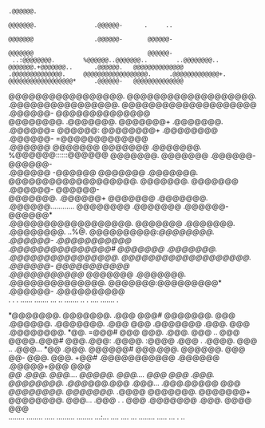                                                                                                                          
                                                                                                                         
                                                                                             .@@@@@@.                    
                                                                     @@@@@@@.                .@@@@@@-      .     ..      
                                                                     @@@@@@@                 .@@@@@@-       @@@@@@-      
                                                                     @@@@@@@                                @@@@@@-      
     ..:@@@@@@@@.        %@@@@@@..@@@@@@@..        ..@@@@@@@@..      @@@@@@@.+@@@@@@@..      .@@@@@@.   @@@@@@@@@@@@@@   
    .@@@@@@@@@@@@@@.     @@@@@@@@@@@@@@@@@@.     .@@@@@@@@@@@@@+.    @@@@@@@@@@@@@@@@@@*     .@@@@@@-   @@@@@@@@@@@@@@   
   @@@@@@@@@@@@@@@@@.    @@@@@@@@@@@@@@@@@@@.   .@@@@@@@@@@@@@@@@.   @@@@@@@@@@@@@@@@@@@@    .@@@@@@-   @@@@@@@@@@@@@@   
  @@@@@@@@.  .@@@@@@@.   @@@@@@@+   .@@@@@@@.  .@@@@@@=    @@@@@@:   @@@@@@@@+   .@@@@@@@@   .@@@@@@-   =@@@@@@@@@@@@@   
 .@@@@@@       @@@@@@@   @@@@@@@    .@@@@@@@.  %@@@@@@::::::@@@@@@   @@@@@@@.      @@@@@@@   .@@@@@@-       @@@@@@-      
 .@@@@@@       -@@@@@@   @@@@@@@    .@@@@@@@.  @@@@@@@@@@@@@@@@@@@.  @@@@@@@.      @@@@@@@   .@@@@@@-       @@@@@@-      
  @@@@@@@.    .@@@@@@+   @@@@@@@    .@@@@@@@.  .@@@@@@............   @@@@@@@@     .@@@@@@@   .@@@@@@-       @@@@@@*      
  .@@@@@@@@@@@@@@@@@@.   @@@@@@@    .@@@@@@@.  .@@@@@@@@.   ..%@.    @@@@@@@@@@:*@@@@@@@@.   .@@@@@@-      .@@@@@@@@@@@  
   .@@@@@@@@@@@@@@@#     @@@@@@@    .@@@@@@@.   .@@@@@@@@@@@@@@@@.   @@@@@@@@@@@@@@@@@@@.    .@@@@@@-       @@@@@@@@@@@  
     .@@@@@@@@@@@*       @@@@@@@    .@@@@@@@.     .@@@@@@@@@@@@@@.   @@@@@@@:@@@@@@@@@*      .@@@@@@-       .@@@@@@@@@@  
        . .   .          ......      .......          ...   ..       .......   .. .            ....           ....... .  
                                                                                                                         
                                                                                                                         
                                                                                                                         
  *@@@@@@@.   @@@@@@@. .@@@   @@@#  @@@@@@@. @@@        .@@@@@@.  .@@@@@@@.  .@@@     @@@ .@@@@@@@ .@@@.  @@@ .@@@@@@@@. 
  *@@. =@@@#  @@@       @@@. .@@@.  @@@   .. @@@       @@@@..@@@#  @@@..@@@: .@@@@. :@@@@ .@@@   . .@@@@. @@@ .. .@@@... 
  *@@   .@@@. @@@@@@#    @@@.@@@.   @@@@@@.  @@@       @@-    @@@. @@@. +@@# .@@@@@@@@@@@ .@@@@@@  .@@@@@+@@@     @@@    
  *@@   .@@@. @@@....     @@@@@.    @@@....  @@@       @@@   .@@@. @@@@@@@@. .@@@*@@@.@@@ .@@@...  .@@@.@@@@@     @@@    
  *@@@@@@@@.  @@@@@@@.   .*@@@@     @@@@@@@. @@@@@@@+   @@@@@@@@.  @@@...    .@@@ . . @@@ .@@@@@@@ .@@@. @@@@     @@@    
  ........    ........    .....    ......... ........   ...:...    ....      ....     ... ........ .....  ...    . ..    
                                                                                                                         
                                                                                                                         
                                                                                                                         

